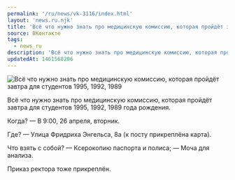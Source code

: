 ```yaml
---
permalink: '/ru/news/vk-3116/index.html'
layout: 'news.ru.njk'
title: 'Всё что нужно знать про медицинскую комиссию, которая пройдёт завтра для студентов 1995, 1992, 1989 год'
source: ВКонтакте
tags:
  - news_ru
description: 'Всё что нужно знать про медицинскую комиссию, которая пройдёт завтра для студентов 1995, 1992, 1989'
updatedAt: 1461568206
---
```

![Всё что нужно знать про медицинскую комиссию, которая пройдёт завтра для студентов 1995, 1992, 1989](https://sun9-28.userapi.com/impf/c631420/v631420484/2a824/GUrtB2sssac.jpg?size=1280x720&quality=96&proxy=1&sign=0644eaf620be98b8abe6478939c80259&c_uniq_tag=lTiDrg9Shahmxt2Y7ExGBgODyKEbEFdmWkErdArFJx8&type=album)

Всё что нужно знать про медицинскую комиссию, которая пройдёт завтра для студентов 1995, 1992, 1989 года рождения.

Когда?
— В 9:00, 26 апреля, вторник.

Где?
— Улица Фридриха Энгельса, 8а (к посту прикреплёна карта).

Что взять с собой?
— Ксерокопию паспорта и полиса;
— Моча для анализа.

Приказ ректора тоже прикреплён.
